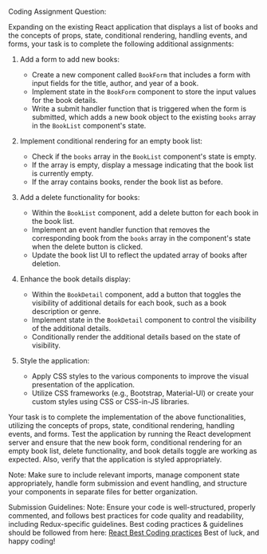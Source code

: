Coding Assignment Question:

Expanding on the existing React application that displays a list of books and the concepts of props, state, conditional rendering, handling events, and forms, your task is to complete the following additional assignments:

1. Add a form to add new books:

   - Create a new component called `BookForm` that includes a form with input fields for the title, author, and year of a book.
   - Implement state in the `BookForm` component to store the input values for the book details.
   - Write a submit handler function that is triggered when the form is submitted, which adds a new book object to the existing `books` array in the `BookList` component's state.

2. Implement conditional rendering for an empty book list:

   - Check if the `books` array in the `BookList` component's state is empty.
   - If the array is empty, display a message indicating that the book list is currently empty.
   - If the array contains books, render the book list as before.

3. Add a delete functionality for books:

   - Within the `BookList` component, add a delete button for each book in the book list.
   - Implement an event handler function that removes the corresponding book from the `books` array in the component's state when the delete button is clicked.
   - Update the book list UI to reflect the updated array of books after deletion.

4. Enhance the book details display:

   - Within the `BookDetail` component, add a button that toggles the visibility of additional details for each book, such as a book description or genre.
   - Implement state in the `BookDetail` component to control the visibility of the additional details.
   - Conditionally render the additional details based on the state of visibility.

5. Style the application:
   - Apply CSS styles to the various components to improve the visual presentation of the application.
   - Utilize CSS frameworks (e.g., Bootstrap, Material-UI) or create your custom styles using CSS or CSS-in-JS libraries.

Your task is to complete the implementation of the above functionalities, utilizing the concepts of props, state, conditional rendering, handling events, and forms. Test the application by running the React development server and ensure that the new book form, conditional rendering for an empty book list, delete functionality, and book details toggle are working as expected. Also, verify that the application is styled appropriately.

Note: Make sure to include relevant imports, manage component state appropriately, handle form submission and event handling, and structure your components in separate files for better organization.

Submission Guidelines:
Note: Ensure your code is well-structured, properly commented, and follows best practices for code quality and readability, including Redux-specific guidelines.
Best coding practices & guidelines should be followed from here: [React Best Coding practices](https://github.com/imranmd/ReactBestPracticesAndGuidelines/)
Best of luck, and happy coding!
